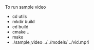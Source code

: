 To run sample video
- cd utils
- mkdir build
- cd build
- cmake ..
- make
- ./sample_video ../../models/ ../vid.mp4
